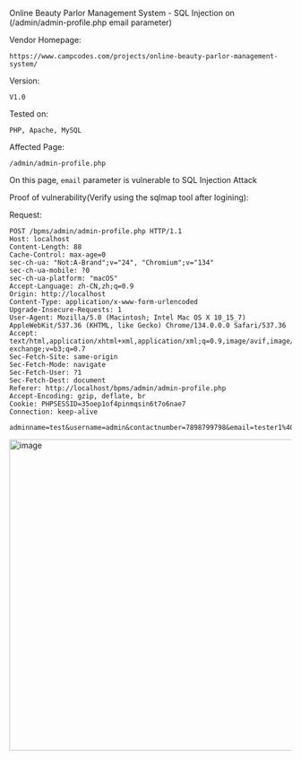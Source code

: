 Online Beauty Parlor Management System - SQL Injection on (/admin/admin-profile.php email parameter) 

Vendor Homepage:

```
https://www.campcodes.com/projects/online-beauty-parlor-management-system/
```

Version: 

```
V1.0
```

Tested on: 

```
PHP, Apache, MySQL
```

Affected Page:

```
/admin/admin-profile.php
```

On this page, `email` parameter is vulnerable to SQL Injection Attack


Proof of vulnerability(Verify using the sqlmap tool after logining):

Request:

```
POST /bpms/admin/admin-profile.php HTTP/1.1
Host: localhost
Content-Length: 88
Cache-Control: max-age=0
sec-ch-ua: "Not:A-Brand";v="24", "Chromium";v="134"
sec-ch-ua-mobile: ?0
sec-ch-ua-platform: "macOS"
Accept-Language: zh-CN,zh;q=0.9
Origin: http://localhost
Content-Type: application/x-www-form-urlencoded
Upgrade-Insecure-Requests: 1
User-Agent: Mozilla/5.0 (Macintosh; Intel Mac OS X 10_15_7) AppleWebKit/537.36 (KHTML, like Gecko) Chrome/134.0.0.0 Safari/537.36
Accept: text/html,application/xhtml+xml,application/xml;q=0.9,image/avif,image/webp,image/apng,*/*;q=0.8,application/signed-exchange;v=b3;q=0.7
Sec-Fetch-Site: same-origin
Sec-Fetch-Mode: navigate
Sec-Fetch-User: ?1
Sec-Fetch-Dest: document
Referer: http://localhost/bpms/admin/admin-profile.php
Accept-Encoding: gzip, deflate, br
Cookie: PHPSESSID=35oep1of4pinmqsin6t7o6nae7
Connection: keep-alive

adminname=test&username=admin&contactnumber=7898799798&email=tester1%40gmail.com&submit=
```

<img width="1000" height="555" alt="image" src="https://github.com/user-attachments/assets/e7f5ef73-4d34-4810-a6b1-d19473927695" />





